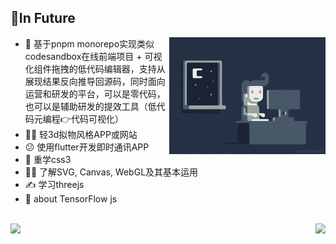 ## 📝In Future

<img align="right" alt="GIF" width="250px" src="./coding.gif" />

- 🚧 基于pnpm monorepo实现类似codesandbox在线前端项目 + 可视化组件拖拽的低代码编辑器，支持从展现结果反向推导回源码，同时面向运营和研发的平台，可以是零代码，也可以是辅助研发的提效工具（低代码元编程👉代码可视化）
- 🤦‍♂️ 轻3d拟物风格APP或网站
- 😕 使用flutter开发即时通讯APP
- 🤔 重学css3
- 🐱‍🏍 了解SVG, Canvas, WebGL及其基本运用
- ✍️ 学习threejs
- 🤪 about TensorFlow js

<br />
<div>
  <a href="https://github.com/buqiyuan/buqiyuan"> 
    <img align="left" height="160px" src="https://github-readme-stats.vercel.app/api?username=buqiyuan&show_icons=true&theme=dracula" />
  </a>
  <a href="https://github.com/buqiyuan/buqiyuan"> 
    <img align="right"  height="160px" src="https://github-readme-stats.vercel.app/api/top-langs/?username=buqiyuan&show_icons=true&layout=compact&theme=dracula"/>
  </a>
</div>
